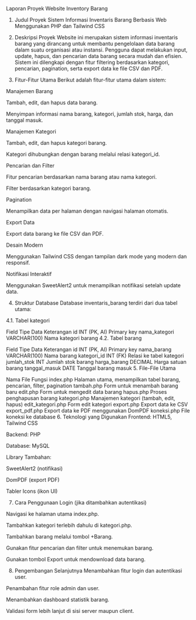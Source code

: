 Laporan Proyek Website Inventory Barang
1. Judul Proyek
Sistem Informasi Inventaris Barang Berbasis Web Menggunakan PHP dan Tailwind CSS

2. Deskripsi Proyek
Website ini merupakan sistem informasi inventaris barang yang dirancang untuk membantu pengelolaan data barang dalam suatu organisasi atau instansi. Pengguna dapat melakukan input, update, hapus, dan pencarian data barang secara mudah dan efisien. Sistem ini dilengkapi dengan fitur filtering berdasarkan kategori, pencarian, pagination, serta export data ke file CSV dan PDF.

3. Fitur-Fitur Utama
Berikut adalah fitur-fitur utama dalam sistem:

Manajemen Barang

Tambah, edit, dan hapus data barang.

Menyimpan informasi nama barang, kategori, jumlah stok, harga, dan tanggal masuk.

Manajemen Kategori

Tambah, edit, dan hapus kategori barang.

Kategori dihubungkan dengan barang melalui relasi kategori_id.

Pencarian dan Filter

Fitur pencarian berdasarkan nama barang atau nama kategori.

Filter berdasarkan kategori barang.

Pagination

Menampilkan data per halaman dengan navigasi halaman otomatis.

Export Data

Export data barang ke file CSV dan PDF.

Desain Modern

Menggunakan Tailwind CSS dengan tampilan dark mode yang modern dan responsif.

Notifikasi Interaktif

Menggunakan SweetAlert2 untuk menampilkan notifikasi setelah update data.

4. Struktur Database
Database inventaris_barang terdiri dari dua tabel utama:

4.1. Tabel kategori

Field	Tipe Data	Keterangan
id	INT (PK, AI)	Primary key
nama_kategori	VARCHAR(100)	Nama kategori barang
4.2. Tabel barang

Field	Tipe Data	Keterangan
id	INT (PK, AI)	Primary key
nama_barang	VARCHAR(100)	Nama barang
kategori_id	INT (FK)	Relasi ke tabel kategori
jumlah_stok	INT	Jumlah stok barang
harga_barang	DECIMAL	Harga satuan barang
tanggal_masuk	DATE	Tanggal barang masuk
5. File-File Utama

Nama File	Fungsi
index.php	Halaman utama, menampilkan tabel barang, pencarian, filter, pagination
tambah.php	Form untuk menambah barang baru
edit.php	Form untuk mengedit data barang
hapus.php	Proses penghapusan barang
kategori.php	Manajemen kategori (tambah, edit, hapus)
edit_kategori.php	Form edit kategori
export.php	Export data ke CSV
export_pdf.php	Export data ke PDF menggunakan DomPDF
koneksi.php	File koneksi ke database
6. Teknologi yang Digunakan
Frontend: HTML5, Tailwind CSS

Backend: PHP

Database: MySQL

Library Tambahan:

SweetAlert2 (notifikasi)

DomPDF (export PDF)

Tabler Icons (ikon UI)

7. Cara Penggunaan
Login (jika ditambahkan autentikasi)

Navigasi ke halaman utama index.php.

Tambahkan kategori terlebih dahulu di kategori.php.

Tambahkan barang melalui tombol +Barang.

Gunakan fitur pencarian dan filter untuk menemukan barang.

Gunakan tombol Export untuk mendownload data barang.

8. Pengembangan Selanjutnya
Menambahkan fitur login dan autentikasi user.

Penambahan fitur role admin dan user.

Menambahkan dashboard statistik barang.

Validasi form lebih lanjut di sisi server maupun client.

